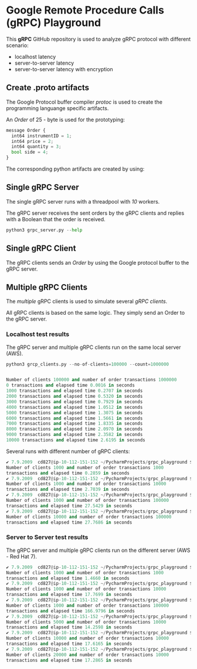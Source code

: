 # Google Remote Procedure Calls (gRPC) Playground

This __gRPC__ GitHub repository is used to analyze gRPC protocol with different scenario:

* localhost latency
* server-to-server latency
* server-to-server latency with encryption

## Create .proto artifacts

The Google Protocol buffer compiler *protoc* is used to create the programming languange specific artifacts.

An *Order* of 25 - byte is used for the prototyping:

``` python
message Order {
  int64 instrumentID = 1;
  int64 price = 2;
  int64 quantity = 3;
  bool side = 4;
}
```

The corresponding python artifacts are created by using:

## Single gRPC Server

The single gRPC server runs with a threadpool with *10* workers. 

The gRPC server receives the sent orders by the gRPC clients and replies with a Boolean that the order is received.

```python
python3 grpc_server.py --help
```

## Single gRPC Client

The gRPC clients sends an *Order* by using the Google protocol buffer to the gRPC server.  

## Multiple gRPC Clients

The *multiple* gRPC clients is used to simulate several *gRPC clients*. 

All gRPC clients is based on the same logic. They simply send an Order to the gRPC server. 

### Localhost test results

The gRPC server and multiple gRPC clients run on the same local server (AWS).

```python
python3 grcp_clients.py --no-of-clients=100000 --count=1000000


Number of clients 100000 and number of order transactions 1000000
0 transactions and elapsed time 0.0016 in seconds
1000 transactions and elapsed time 0.2707 in seconds
2000 transactions and elapsed time 0.5320 in seconds
3000 transactions and elapsed time 0.7929 in seconds
4000 transactions and elapsed time 1.0512 in seconds
5000 transactions and elapsed time 1.3075 in seconds
6000 transactions and elapsed time 1.5661 in seconds
7000 transactions and elapsed time 1.8335 in seconds
8000 transactions and elapsed time 2.0970 in seconds
9000 transactions and elapsed time 2.3582 in seconds
10000 transactions and elapsed time 2.6195 in seconds
```

Several runs with different number of gRPC clients:

```python
✔ 7.9.2009  cd827@ip-10-112-151-152 ~/PycharmProjects/grpc_playground $ python3 grcp_clients.py --no-of-clients=1000 --count=1000
Number of clients 1000 and number of order transactions 1000
transactions and elapsed time 0.2859 in seconds
✔ 7.9.2009  cd827@ip-10-112-151-152 ~/PycharmProjects/grpc_playground $ python3 grcp_clients.py --no-of-clients=1000 --count=10000
Number of clients 1000 and number of order transactions 10000
transactions and elapsed time 2.7039 in seconds
✔ 7.9.2009  cd827@ip-10-112-151-152 ~/PycharmProjects/grpc_playground $ python3 grcp_clients.py --no-of-clients=1000 --count=100000
Number of clients 1000 and number of order transactions 100000
transactions and elapsed time 27.5429 in seconds
✔ 7.9.2009  cd827@ip-10-112-151-152 ~/PycharmProjects/grpc_playground $ python3 grcp_clients.py --no-of-clients=10000 --count=100000
Number of clients 10000 and number of order transactions 100000
transactions and elapsed time 27.7686 in seconds
```

### Server to Server test results

The gRPC server and multiple gRPC clients run on the different server (AWS - Red Hat 7).

```python
✔ 7.9.2009  cd827@ip-10-112-151-152 ~/PycharmProjects/grpc_playground $ python3 grcp_clients.py --no-of-clients=1000 --count=1000
Number of clients 1000 and number of order transactions 1000
transactions and elapsed time 1.4660 in seconds
✔ 7.9.2009  cd827@ip-10-112-151-152 ~/PycharmProjects/grpc_playground $ python3 grcp_clients.py --no-of-clients=1000 --count=10000
Number of clients 1000 and number of order transactions 10000
transactions and elapsed time 17.7699 in seconds
✔ 7.9.2009  cd827@ip-10-112-151-152 ~/PycharmProjects/grpc_playground $ python3 grcp_clients.py --no-of-clients=1000 --count=100000
Number of clients 1000 and number of order transactions 100000
transactions and elapsed time 166.9796 in seconds
✔ 7.9.2009  cd827@ip-10-112-151-152 ~/PycharmProjects/grpc_playground $ python3 grcp_clients.py --no-of-clients=5000 --count=10000
Number of clients 5000 and number of order transactions 10000
transactions and elapsed time 14.2598 in seconds
✔ 7.9.2009  cd827@ip-10-112-151-152 ~/PycharmProjects/grpc_playground $ python3 grcp_clients.py --no-of-clients=10000 --count=10000
Number of clients 10000 and number of order transactions 10000
transactions and elapsed time 17.6165 in seconds
✔ 7.9.2009  cd827@ip-10-112-151-152 ~/PycharmProjects/grpc_playground $ python3 grcp_clients.py --no-of-clients=20000 --count=10000
Number of clients 20000 and number of order transactions 10000
transactions and elapsed time 17.2865 in seconds

```
